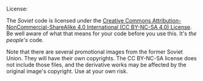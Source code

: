 License:

The _Soviet_ code is licensed under the [Creative Commons Attribution-NonCommercial-ShareAlike 4.0 International (CC BY-NC-SA 4.0) License](https://creativecommons.org/licenses/by-nc-sa/4.0/). Be well aware of what that means for your code before you use this. It's _the people's_ code.

Note that there are several promotional images from the former Soviet Union. They will have their own copyrights. The CC BY-NC-SA license does not include those files, and the derivative works may be affected by the original image's copyright. Use at your own risk.
